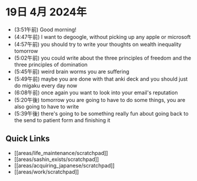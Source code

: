 # 19日 4月 2024年
- (3:51午前) Good morning!
- (4:47午前) I want to degoogle, without picking up any apple or microsoft
- (4:57午前) you should try to write your thoughts on wealth inequality tomorrow
 - (5:02午前) you could write about the three principles of freedom and the three principles of domination
- (5:45午前) weird brain worms you are suffering
- (5:49午前) maybe you are done with that anki deck and you should just do migaku every day now
- (6:08午前) once again you want to look into your email's reputation
- (5:20午後) tomorrow you are going to have to do some things, you are also going to have to write
- (5:39午後) there's going to be something really fun about going back to the send to patient form and finishing it








 



## Quick Links
- [[areas/life_maintenance/scratchpad]]
- [[areas/sashin_exists/scratchpad]]
- [[areas/acquiring_japanese/scratchpad]]
- [[areas/work/scratchpad]]
